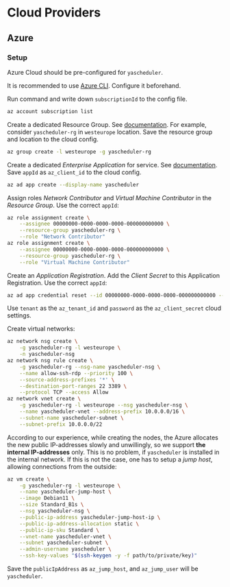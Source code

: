 # Cloud Providers

## Azure

### Setup

Azure Cloud should be pre-configured for `yascheduler`.

It is recommended to use [Azure CLI][az_cli_install]. Configure it beforehand.

Run command and write down `subscriptionId` to the config file.

```sh
az account subscription list
```

Create a dedicated Resource Group. See [documentation][az_manage_rg].
For example, consider `yascheduler-rg` in `westeurope` location.
Save the resource group and location to the cloud config.

```bash
az group create -l westeurope -g yascheduler-rg
```

Create a dedicated _Enterprise Application_ for service.
See [documentation][az_app_create].
Save `appId` as `az_client_id` to the cloud config.

```bash
az ad app create --display-name yascheduler
```

Assign roles _Network Contributor_ and _Virtual Machine Contributor_
in the _Resource Group_. Use the correct `appId`:

```bash
az role assignment create \
    --assignee 00000000-0000-0000-0000-000000000000 \
    --resource-group yascheduler-rg \
    --role "Network Contributor"
az role assignment create \
    --assignee 00000000-0000-0000-0000-000000000000 \
    --resource-group yascheduler-rg \
    --role "Virtual Machine Contributor"
```

Create an _Application Registration_.
Add the _Client Secret_ to this Application Registration. Use the correct `appId`:

```bash
az ad app credential reset --id 00000000-0000-0000-0000-000000000000 --append
```

Use `tenant` as the `az_tenant_id` and `password` as the `az_client_secret` cloud settings.

Create virtual networks:

```bash
az network nsg create \
    -g yascheduler-rg -l westeurope \
    -n yascheduler-nsg
az network nsg rule create \
    -g yascheduler-rg --nsg-name yascheduler-nsg \
    --name allow-ssh-rdp --priority 100 \
    --source-address-prefixes '*' \
    --destination-port-ranges 22 3389 \
    --protocol TCP --access Allow
az network vnet create \
    -g yascheduler-rg -l westeurope --nsg yascheduler-nsg \
    --name yascheduler-vnet --address-prefix 10.0.0.0/16 \
    --subnet-name yascheduler-subnet \
    --subnet-prefix 10.0.0.0/22
```

According to our experience, while creating the nodes, the Azure allocates the new public
IP-addresses slowly and unwillingly, so we support **the internal IP-addresses** only.
This is no problem, if `yascheduler` is installed in the internal network.
If this is not the case, one has to setup a _jump host_, allowing connections from the outside:

```bash
az vm create \
    -g yascheduler-rg -l westeurope \
    --name yascheduler-jump-host \
    --image Debian11 \
    --size Standard_B1s \
    --nsg yascheduler-nsg \
    --public-ip-address yascheduler-jump-host-ip \
    --public-ip-address-allocation static \
    --public-ip-sku Standard \
    --vnet-name yascheduler-vnet \
    --subnet yascheduler-subnet \
    --admin-username yascheduler \
    --ssh-key-values "$(ssh-keygen -y -f path/to/private/key)"
```

Save the `publicIpAddress` as `az_jump_host`, and `az_jump_user` will be `yascheduler`.

[az_cli_install]: https://docs.microsoft.com/en-us/cli/azure/install-azure-cli
[az_manage_rg]: https://docs.microsoft.com/en-us/cli/azure/manage-azure-groups-azure-cli
[az_app_create]: https://docs.microsoft.com/en-us/cli/azure/ad/app?view=azure-cli-latest#az-ad-app-create
